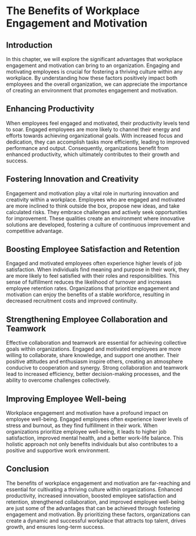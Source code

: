 # The Benefits of Workplace Engagement and Motivation

## Introduction

In this chapter, we will explore the significant advantages that workplace engagement and motivation can bring to an organization. Engaging and motivating employees is crucial for fostering a thriving culture within any workplace. By understanding how these factors positively impact both employees and the overall organization, we can appreciate the importance of creating an environment that promotes engagement and motivation.

## Enhancing Productivity

When employees feel engaged and motivated, their productivity levels tend to soar. Engaged employees are more likely to channel their energy and efforts towards achieving organizational goals. With increased focus and dedication, they can accomplish tasks more efficiently, leading to improved performance and output. Consequently, organizations benefit from enhanced productivity, which ultimately contributes to their growth and success.

## Fostering Innovation and Creativity

Engagement and motivation play a vital role in nurturing innovation and creativity within a workplace. Employees who are engaged and motivated are more inclined to think outside the box, propose new ideas, and take calculated risks. They embrace challenges and actively seek opportunities for improvement. These qualities create an environment where innovative solutions are developed, fostering a culture of continuous improvement and competitive advantage.

## Boosting Employee Satisfaction and Retention

Engaged and motivated employees often experience higher levels of job satisfaction. When individuals find meaning and purpose in their work, they are more likely to feel satisfied with their roles and responsibilities. This sense of fulfillment reduces the likelihood of turnover and increases employee retention rates. Organizations that prioritize engagement and motivation can enjoy the benefits of a stable workforce, resulting in decreased recruitment costs and improved continuity.

## Strengthening Employee Collaboration and Teamwork

Effective collaboration and teamwork are essential for achieving collective goals within organizations. Engaged and motivated employees are more willing to collaborate, share knowledge, and support one another. Their positive attitudes and enthusiasm inspire others, creating an atmosphere conducive to cooperation and synergy. Strong collaboration and teamwork lead to increased efficiency, better decision-making processes, and the ability to overcome challenges collectively.

## Improving Employee Well-being

Workplace engagement and motivation have a profound impact on employee well-being. Engaged employees often experience lower levels of stress and burnout, as they find fulfillment in their work. When organizations prioritize employee well-being, it leads to higher job satisfaction, improved mental health, and a better work-life balance. This holistic approach not only benefits individuals but also contributes to a positive and supportive work environment.

## Conclusion

The benefits of workplace engagement and motivation are far-reaching and essential for cultivating a thriving culture within organizations. Enhanced productivity, increased innovation, boosted employee satisfaction and retention, strengthened collaboration, and improved employee well-being are just some of the advantages that can be achieved through fostering engagement and motivation. By prioritizing these factors, organizations can create a dynamic and successful workplace that attracts top talent, drives growth, and ensures long-term success.
